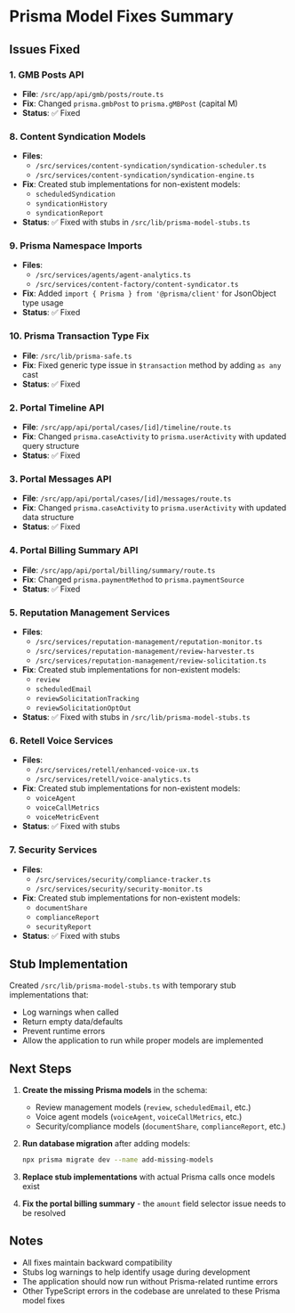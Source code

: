 # Prisma Model Fixes Summary

## Issues Fixed

### 1. GMB Posts API

- **File**: `/src/app/api/gmb/posts/route.ts`
- **Fix**: Changed `prisma.gmbPost` to `prisma.gMBPost` (capital M)
- **Status**: ✅ Fixed

### 8. Content Syndication Models

- **Files**:
  - `/src/services/content-syndication/syndication-scheduler.ts`
  - `/src/services/content-syndication/syndication-engine.ts`
- **Fix**: Created stub implementations for non-existent models:
  - `scheduledSyndication`
  - `syndicationHistory`
  - `syndicationReport`
- **Status**: ✅ Fixed with stubs in `/src/lib/prisma-model-stubs.ts`

### 9. Prisma Namespace Imports

- **Files**:
  - `/src/services/agents/agent-analytics.ts`
  - `/src/services/content-factory/content-syndicator.ts`
- **Fix**: Added `import { Prisma } from '@prisma/client'` for JsonObject type usage
- **Status**: ✅ Fixed

### 10. Prisma Transaction Type Fix

- **File**: `/src/lib/prisma-safe.ts`
- **Fix**: Fixed generic type issue in `$transaction` method by adding `as any` cast
- **Status**: ✅ Fixed

### 2. Portal Timeline API

- **File**: `/src/app/api/portal/cases/[id]/timeline/route.ts`
- **Fix**: Changed `prisma.caseActivity` to `prisma.userActivity` with updated query structure
- **Status**: ✅ Fixed

### 3. Portal Messages API

- **File**: `/src/app/api/portal/cases/[id]/messages/route.ts`
- **Fix**: Changed `prisma.caseActivity` to `prisma.userActivity` with updated data structure
- **Status**: ✅ Fixed

### 4. Portal Billing Summary API

- **File**: `/src/app/api/portal/billing/summary/route.ts`
- **Fix**: Changed `prisma.paymentMethod` to `prisma.paymentSource`
- **Status**: ✅ Fixed

### 5. Reputation Management Services

- **Files**:
  - `/src/services/reputation-management/reputation-monitor.ts`
  - `/src/services/reputation-management/review-harvester.ts`
  - `/src/services/reputation-management/review-solicitation.ts`
- **Fix**: Created stub implementations for non-existent models:
  - `review`
  - `scheduledEmail`
  - `reviewSolicitationTracking`
  - `reviewSolicitationOptOut`
- **Status**: ✅ Fixed with stubs in `/src/lib/prisma-model-stubs.ts`

### 6. Retell Voice Services

- **Files**:
  - `/src/services/retell/enhanced-voice-ux.ts`
  - `/src/services/retell/voice-analytics.ts`
- **Fix**: Created stub implementations for non-existent models:
  - `voiceAgent`
  - `voiceCallMetrics`
  - `voiceMetricEvent`
- **Status**: ✅ Fixed with stubs

### 7. Security Services

- **Files**:
  - `/src/services/security/compliance-tracker.ts`
  - `/src/services/security/security-monitor.ts`
- **Fix**: Created stub implementations for non-existent models:
  - `documentShare`
  - `complianceReport`
  - `securityReport`
- **Status**: ✅ Fixed with stubs

## Stub Implementation

Created `/src/lib/prisma-model-stubs.ts` with temporary stub implementations that:

- Log warnings when called
- Return empty data/defaults
- Prevent runtime errors
- Allow the application to run while proper models are implemented

## Next Steps

1. **Create the missing Prisma models** in the schema:

   - Review management models (`review`, `scheduledEmail`, etc.)
   - Voice agent models (`voiceAgent`, `voiceCallMetrics`, etc.)
   - Security/compliance models (`documentShare`, `complianceReport`, etc.)

2. **Run database migration** after adding models:

   ```bash
   npx prisma migrate dev --name add-missing-models
   ```

3. **Replace stub implementations** with actual Prisma calls once models exist

4. **Fix the portal billing summary** - the `amount` field selector issue needs to be resolved

## Notes

- All fixes maintain backward compatibility
- Stubs log warnings to help identify usage during development
- The application should now run without Prisma-related runtime errors
- Other TypeScript errors in the codebase are unrelated to these Prisma model fixes
